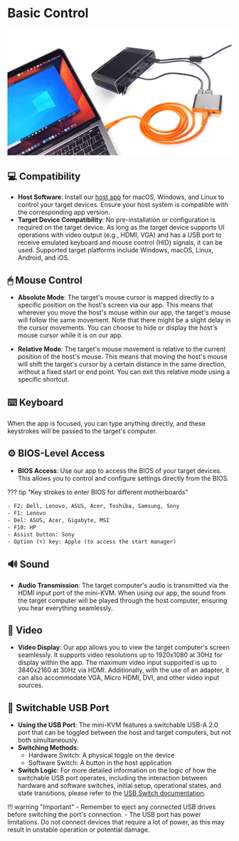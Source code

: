 # Basic Control

![use-case-pc-angled-view](images/product/use-case-pc-angled-view.jpg)

## 💻 Compatibility

- **Host Software**: Install our [host app](/app) for macOS, Windows, and Linux to control your target devices. Ensure your host system is compatible with the corresponding app version.
- **Target Device Compatibility**: No pre-installation or configuration is required on the target device. As long as the target device supports UI operations with video output (e.g., HDMI, VGA) and has a USB port to receive emulated keyboard and mouse control (HID) signals, it can be used. Supported target platforms include Windows, macOS, Linux, Android, and iOS.

## 🖱 Mouse Control

- **Absolute Mode**: The target's mouse cursor is mapped directly to a specific position on the host's screen via our app. This means that wherever you move the host's mouse within our app, the target's mouse will follow the same movement. Note that there might be a slight delay in the cursor movements. You can choose to hide or display the host's mouse cursor while it is on our app.

- **Relative Mode**: The target's mouse movement is relative to the current position of the host's mouse. This means that moving the host's mouse will shift the target's cursor by a certain distance in the same direction, without a fixed start or end point. You can exit this relative mode using a specific shortcut.

## ⌨️ Keyboard

When the app is focused, you can type anything directly, and these keystrokes will be passed to the target's computer.

## ⚙️ BIOS-Level Access

- **BIOS Access**: Use our app to access the BIOS of your target devices. This allows you to control and configure settings directly from the BIOS.

??? tip "Key strokes to enter BIOS for different motherboards"

    - F2: Dell, Lenovo, ASUS, Acer, Toshiba, Samsung, Sony
    - F1: Lenovo
    - Del: ASUS, Acer, Gigabyte, MSI
    - F10: HP
    - Assist button: Sony
    - Option (⌥) key: Apple (to access the start manager)

## 🔊 Sound

- **Audio Transmission**: The target computer's audio is transmitted via the HDMI input port of the mini-KVM. When using our app, the sound from the target computer will be played through the host computer, ensuring you hear everything seamlessly.

## 🎥 Video

- **Video Display**: Our app allows you to view the target computer's screen seamlessly. It supports video resolutions up to 1920x1080 at 30Hz for display within the app. The maximum video input supported is up to 3840x2160 at 30Hz via HDMI. Additionally, with the use of an adapter, it can also accommodate VGA, Micro HDMI, DVI, and other video input sources.

## 🔄 Switchable USB Port

- **Using the USB Port**: The mini-KVM features a switchable USB-A 2.0 port that can be toggled between the host and target computers, but not both simultaneously.
- **Switching Methods**: 
    - Hardware Switch: A physical toggle on the device
    - Software Switch: A button in the host application
- **Switch Logic**: For more detailed information on the logic of how the switchable USB port operates, including the interaction between hardware and software switches, initial setup, operational states, and state transitions, please refer to the [USB Switch documentation](usb-switch.md).

!!! warning "Important"
    - Remember to eject any connected USB drives before switching the port's connection.
    - The USB port has power limitations. Do not connect devices that require a lot of power, as this may result in unstable operation or potential damage.
